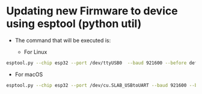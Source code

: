 # Updating new Firmware to device using esptool (python util)

- The command that will be executed is:

  - For Linux

```bash
esptool.py --chip esp32 --port /dev/ttyUSB0  --baud 921600 --before default_reset --after hard_reset write_flash -z --flash_mode dio --flash_freq 80m --flash_size detect 0xe000 Turpial/boot_app0.bin 0x1000 Turpial/bootloader_qio_80m.bin 0x10000 Turpial/Turpial.Heltec-esp32.esp32.wifi_lora_32_V2.bin 0x8000 Turpial/Turpial.ino.partitions.bin
```

  - For macOS

```bash
esptool.py --chip esp32 --port /dev/cu.SLAB_USBtoUART --baud 921600 --before default_reset --after hard_reset write_flash -z --flash_mode dio --flash_freq 80m --flash_size detect 0xe000 Turpial/boot_app0.bin 0x1000 Turpial/bootloader_qio_80m.bin 0x10000 Turpial/Turpial.Heltec-esp32.esp32.wifi_lora_32_V2.bin 0x8000 Turpial/Turpial.ino.partitions.bin
```